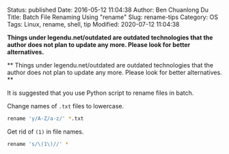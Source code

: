 Status: published
Date: 2016-05-12 11:04:38
Author: Ben Chuanlong Du
Title: Batch File Renaming Using "rename" 
Slug: rename-tips
Category: OS
Tags: Linux, rename, shell, tip
Modified: 2020-07-12 11:04:38

**Things under legendu.net/outdated are outdated technologies that the author does not plan to update any more. Please look for better alternatives.**

**
Things under legendu.net/outdated are outdated technologies 
that the author does not plan to update any more. 
Please look for better alternatives.
**

It is suggested that you use Python script to rename files in batch.

Change names of `.txt` files to lowercase.
```bash
rename 'y/A-Z/a-z/' *.txt
```

Get rid of `(1)` in file names.
```bash
rename 's/\(1\)//' * 
```

